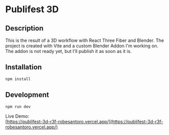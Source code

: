 # Publifest 3D

## Description

This is the result of a 3D workflow with React Three Fiber and Blender. The project is created with Vite and a custom Blender Addon I'm working on. The addon is not ready yet, but I'll publish it as soon as it is.

## Installation

```bash
npm install
```

## Development

```bash
npm run dev
```

Live Demo:  
[https://publifest-3d-r3f-robesantoro.vercel.app/](https://publifest-3d-r3f-robesantoro.vercel.app/)